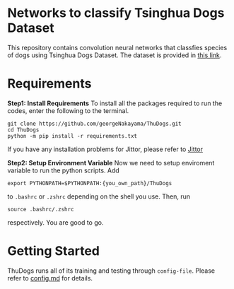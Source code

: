 # Networks to classify Tsinghua Dogs Dataset 
This repository contains convolution neural networks that classfies species of dogs using Tsinghua Dogs Dataset. The dataset is provided in [this link](https://cg.cs.tsinghua.edu.cn/ThuDogs/). 
# Requirements
**Step1: Install Requirements**
To install all the packages required to run the codes, enter the following to the terminal. 
```shell
git clone https://github.com/georgeNakayama/ThuDogs.git 
cd ThuDogs
python -m pip install -r requirements.txt
```
If you have any installation problems for Jittor, please refer to [Jittor](https://github.com/Jittor/jittor)

**Step2: Setup Environment Variable**
Now we need to setup enviroment variable to run the python scripts. Add 
```shell
export PYTHONPATH=$PYTHONPATH:{you_own_path}/ThuDogs
```
to ```.bashrc``` or ```.zshrc``` depending on the shell you use. 
Then, run 
```shell
source .bashrc/.zshrc
```
respectively. You are good to go. 

# Getting Started
ThuDogs runs all of its training and testing through ```config-file```. Please refer to [config.md](docs/config.md) for details. 